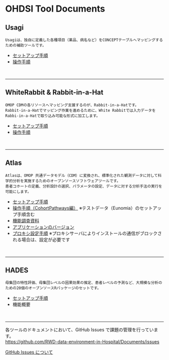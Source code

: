 # **OHDSI Tool Documents**

## **Usagi**  
```
Usagiは、独自に定義した各種項目（薬品、病名など）をCONCEPTテーブルへマッピングするための補助ツールです。  
```
- [セットアップ手順](./Usagi_setup.md)
- [操作手順](./Usagi_operation.md)

<br>

---
## **WhiteRabbit & Rabbit-in-a-Hat**  
```
OMOP CDMの各リソースへマッピング支援するのが、Rabbit-in-a-Hatです。  
Rabbit-in-a-Hatでマッピング作業を進めるために、White Rabbitでは入力データをRabbi-in-a-Hatで取り込み可能な形式に加工します。  
```
- [セットアップ手順](./WhiteRabbit_setup.md)
- [操作手順](./WhiteRabbit_operation.md)

<br>

---
## **Atlas**  
```
Atlasは、OMOP 共通データモデル（CDM）に変換され、標準化された観測データに対して科学的分析を実施するためのオープンソースソフトウェアツールです。  
患者コホートの定義、分析設計の選択、パラメータの設定、データに対する分析手法の実行を可能にします。  
```
- [セットアップ手順](./Atlas_setup.md)
- [操作手順（CohortPathways編）](./Atlas_operation_CohortPathways.md)
※テストデータ（Eunomia）のセットアップ手順含む
- [機能調査資料](./Atlas_functional_survey.md)
- [アプリケーションのバージョン](./Verified_Version.md)
- [プロキシ設定手順](./Proxy_setting.md)
※プロキシサーバによりインストールの通信がブロックされる場合は、設定が必要です

<br>

---
## **HADES**  
```
母集団の特性評価、母集団レベルの因果効果の推定、患者レベルの予測など、大規模な分析のための20個のオープンソースRパッケージのセットです。  
```
- [セットアップ手順](./HADES_setup.md)
- 機能概要

<br>

---
各ツールのドキュメントにおいて、GitHub Issues で課題の管理を行っています。  
https://github.com/RWD-data-environment-in-Hospital/Documents/issues

[GitHub Issues について](./GitHub_Issues.md)